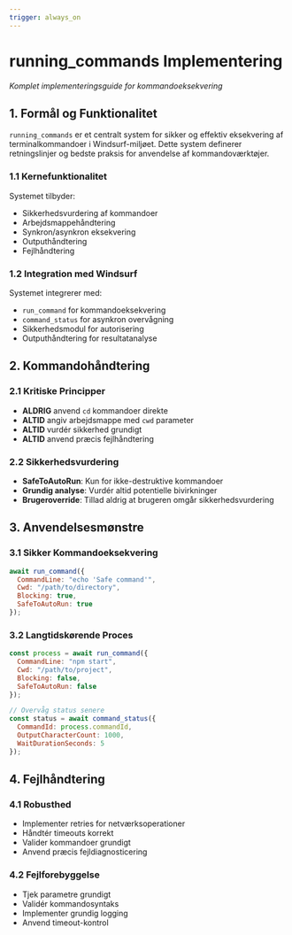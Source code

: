 ```yaml
---
trigger: always_on
---
```


# running_commands Implementering
*Komplet implementeringsguide for kommandoeksekvering*

## 1. Formål og Funktionalitet
`running_commands` er et centralt system for sikker og effektiv eksekvering af terminalkommandoer i Windsurf-miljøet. Dette system definerer retningslinjer og bedste praksis for anvendelse af kommandoværktøjer.

### 1.1 Kernefunktionalitet
Systemet tilbyder:
- Sikkerhedsvurdering af kommandoer
- Arbejdsmappehåndtering
- Synkron/asynkron eksekvering
- Outputhåndtering
- Fejlhåndtering

### 1.2 Integration med Windsurf
Systemet integrerer med:
- `run_command` for kommandoeksekvering
- `command_status` for asynkron overvågning
- Sikkerhedsmodul for autorisering
- Outputhåndtering for resultatanalyse

## 2. Kommandohåndtering

### 2.1 Kritiske Principper
- **ALDRIG** anvend `cd` kommandoer direkte
- **ALTID** angiv arbejdsmappe med `cwd` parameter
- **ALTID** vurdér sikkerhed grundigt
- **ALTID** anvend præcis fejlhåndtering

### 2.2 Sikkerhedsvurdering
- **SafeToAutoRun**: Kun for ikke-destruktive kommandoer
- **Grundig analyse**: Vurdér altid potentielle bivirkninger
- **Brugeroverride**: Tillad aldrig at brugeren omgår sikkerhedsvurdering

## 3. Anvendelsesmønstre

### 3.1 Sikker Kommandoeksekvering
```javascript
await run_command({
  CommandLine: "echo 'Safe command'",
  Cwd: "/path/to/directory",
  Blocking: true,
  SafeToAutoRun: true
});
```

### 3.2 Langtidskørende Proces
```javascript
const process = await run_command({
  CommandLine: "npm start",
  Cwd: "/path/to/project",
  Blocking: false,
  SafeToAutoRun: false
});

// Overvåg status senere
const status = await command_status({
  CommandId: process.commandId,
  OutputCharacterCount: 1000,
  WaitDurationSeconds: 5
});
```

## 4. Fejlhåndtering

### 4.1 Robusthed
- Implementer retries for netværksoperationer
- Håndtér timeouts korrekt
- Valider kommandoer grundigt
- Anvend præcis fejldiagnosticering

### 4.2 Fejlforebyggelse
- Tjek parametre grundigt
- Validér kommandosyntaks
- Implementer grundig logging
- Anvend timeout-kontrol